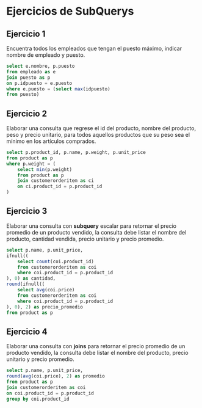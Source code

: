 # Ejercicios de SubQuerys
## Ejercicio 1
Encuentra todos los empleados que tengan el puesto máximo, indicar nombre de empleado y puesto.
```sql
select e.nombre, p.puesto
from empleado as e
join puesto as p
on p.idpuesto = e.puesto
where e.puesto = (select max(idpuesto)
from puesto)
```
## Ejercicio 2
Elaborar una consulta que regrese el id del producto, nombre del producto, peso y precio unitario, para todos aquellos productos que su peso sea el mínimo en los artículos comprados.
```sql
select p.product_id, p.name, p.weight, p.unit_price
from product as p
where p.weight = (
	select min(p.weight)
	from product as p
	join customerorderitem as ci
	on ci.product_id = p.product_id
)
```
## Ejercicio 3
Elaborar una consulta con **subquery** escalar para retornar el precio promedio de un producto vendido, la consulta debe listar el nombre del producto, cantidad vendida, precio unitario y precio promedio.
```sql
select p.name, p.unit_price, 
ifnull((
	select count(coi.product_id) 
	from customerorderitem as coi
	where coi.product_id = p.product_id
), 0) as cantidad,
round(ifnull((
	select avg(coi.price) 
	from customerorderitem as coi
	where coi.product_id = p.product_id
), 0), 2) as precio_promedio
from product as p
```
## Ejercicio 4
Elaborar una consulta con **joins** para retornar el precio promedio de un producto vendido, la consulta debe listar el nombre del producto, precio unitario y precio promedio.
```sql
select p.name, p.unit_price,
round(avg(coi.price), 2) as promedio
from product as p
join customerorderitem as coi
on coi.product_id = p.product_id
group by coi.product_id
```
